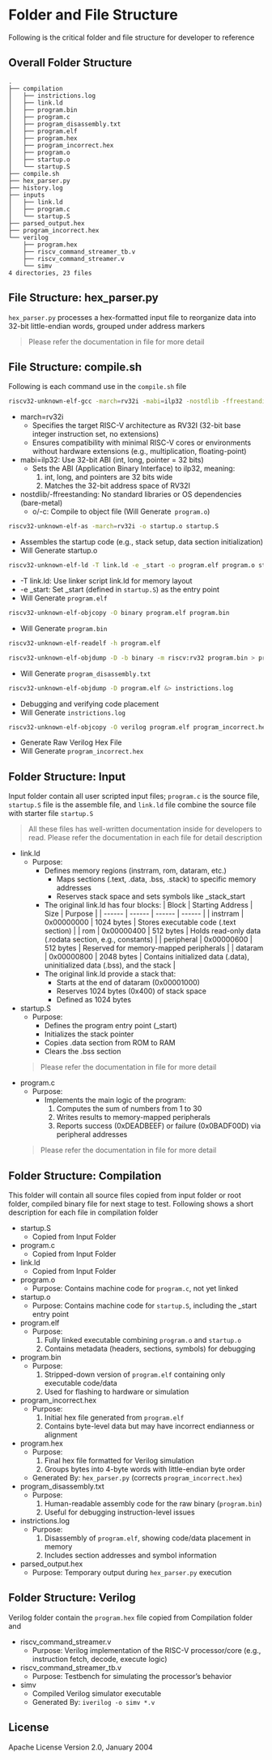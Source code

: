 # Folder and File Structure
Following is the critical folder and file structure for developer to reference

## Overall Folder Structure
	.
	├── compilation
	│   ├── instrictions.log
	│   ├── link.ld
	│   ├── program.bin
	│   ├── program.c
	│   ├── program_disassembly.txt
	│   ├── program.elf
	│   ├── program.hex
	│   ├── program_incorrect.hex
	│   ├── program.o
	│   ├── startup.o
	│   └── startup.S
	├── compile.sh
	├── hex_parser.py
	├── history.log
	├── inputs
	│   ├── link.ld
	│   ├── program.c
	│   └── startup.S
	├── parsed_output.hex
	├── program_incorrect.hex
	└── verilog
	    ├── program.hex
	    ├── riscv_command_streamer_tb.v
	    ├── riscv_command_streamer.v
	    └── simv
	4 directories, 23 files

## File Structure: hex_parser.py
`hex_parser.py` processes a hex-formatted input file to reorganize data into 32-bit little-endian words, grouped under address markers
> Please refer the documentation in file for more detail

## File Structure: compile.sh
Following is each command use in the `compile.sh` file
```sh
riscv32-unknown-elf-gcc -march=rv32i -mabi=ilp32 -nostdlib -ffreestanding -o program.o -c program.c
```
- march=rv32i
    - Specifies the target RISC-V architecture as RV32I (32-bit base integer instruction set, no extensions)
    - Ensures compatibility with minimal RISC-V cores or environments without hardware extensions (e.g., multiplication, floating-point)
- mabi=ilp32: Use 32-bit ABI (int, long, pointer = 32 bits)
    - Sets the ABI (Application Binary Interface) to ilp32, meaning:
        1. int, long, and pointers are 32 bits wide
        2. Matches the 32-bit address space of RV32I
- nostdlib/-ffreestanding: No standard libraries or OS dependencies (bare-metal)
    - o/-c: Compile to object file (Will Generate` program.o`)
```sh
riscv32-unknown-elf-as -march=rv32i -o startup.o startup.S
```
- Assembles the startup code (e.g., stack setup, data section initialization)
- Will Generate startup.o
```sh
riscv32-unknown-elf-ld -T link.ld -e _start -o program.elf program.o startup.o
```
- -T link.ld: Use linker script link.ld for memory layout
- -e _start: Set _start (defined in `startup.S`) as the entry point
- Will Generate `program.elf`
```sh
riscv32-unknown-elf-objcopy -O binary program.elf program.bin
```
- Will Generate `program.bin`      
```sh
riscv32-unknown-elf-readelf -h program.elf
```
```sh
riscv32-unknown-elf-objdump -D -b binary -m riscv:rv32 program.bin > program_disassembly.txt 
```
- Will Generate `program_disassembly.txt`
```sh
riscv32-unknown-elf-objdump -D program.elf &> instrictions.log
```
- Debugging and verifying code placement
-  Will Generate `instrictions.log`
```sh
riscv32-unknown-elf-objcopy -O verilog program.elf program_incorrect.hex
```
- Generate Raw Verilog Hex File
- Will Generate `program_incorrect.hex`

## Folder Structure: Input
Input folder contain all user scripted input files; `program.c` is the source file, `startup.S` file is the assemble file, and `link.ld` file combine the source file with starter file `startup.S`
> All these files has well-written documentation inside for developers to read. Please refer the documentation in each file for detail description
- link.ld
    - Purpose:
        - Defines memory regions (instrram, rom, dataram, etc.)
            - Maps sections (.text, .data, .bss, .stack) to specific memory addresses
	    	- Reserves stack space and sets symbols like _stack_start
 	    - The original link.ld has four blocks:
            | Block | Starting Address | Size | Purpose |
            | ------ | ------ | ------ | ------ |
            | instrram | 0x00000000 | 1024 bytes | Stores executable code (.text section) |
            | rom | 0x00000400 | 512 bytes | Holds read-only data (.rodata section, e.g., constants) |
            | peripheral | 0x00000600 | 512 bytes | Reserved for memory-mapped peripherals |
            | dataram | 0x00000800 | 2048 bytes |  Contains initialized data (.data), uninitialized data (.bss), and the stack |
        - The original link.ld provide a stack that:
	        - Starts at the end of dataram (0x00001000)
		    - Reserves 1024 bytes (0x400) of stack space
		    - Defined as 1024 bytes
- startup.S
    - Purpose:
        - Defines the program entry point (_start)
        - Initializes the stack pointer
	    - Copies .data section from ROM to RAM
	    - Clears the .bss section
    > Please refer the documentation in file for more detail
- program.c
    - Purpose: 
        - Implements the main logic of the program:
            1. Computes the sum of numbers from 1 to 30
	        2. Writes results to memory-mapped peripherals
	        3. Reports success (0xDEADBEEF) or failure (0x0BADF00D) via peripheral addresses
    > Please refer the documentation in file for more detail

## Folder Structure: Compilation
This folder will contain all source files copied from input folder or root folder, compiled binary file for next stage to test. Following shows a short description for each file in compilation folder
- startup.S
    - Copied from Input Folder
- program.c
    - Copied from Input Folder
- link.ld
    - Copied from Input Folder
- program.o
    - Purpose: Contains machine code for `program.c`, not yet linked
- startup.o
    - Purpose: Contains machine code for `startup.S`, including the _start entry point
- program.elf
    - Purpose:
        1. Fully linked executable combining `program.o` and `startup.o`
	    2. Contains metadata (headers, sections, symbols) for debugging
- program.bin
    - Purpose:
        1. Stripped-down version of `program.elf` containing only executable code/data
	    2. Used for flashing to hardware or simulation
- program_incorrect.hex
    - Purpose:
        1. Initial hex file generated from `program.elf`
	    2. Contains byte-level data but may have incorrect endianness or alignment
- program.hex
    - Purpose:
        1. Final hex file formatted for Verilog simulation
	    2. Groups bytes into 4-byte words with little-endian byte order
    - Generated By: `hex_parser.py` (corrects `program_incorrect.hex`)
- program_disassembly.txt
    - Purpose:
        1. Human-readable assembly code for the raw binary (`program.bin`)
	    2. Useful for debugging instruction-level issues
- instrictions.log
    - Purpose:
        1. Disassembly of `program.elf`, showing code/data placement in memory
        2. Includes section addresses and symbol information
- parsed_output.hex
    - Purpose: Temporary output during `hex_parser.py` execution

## Folder Structure: Verilog
Verilog folder contain the `program.hex` file copied from Compilation folder and
- riscv_command_streamer.v
    - Purpose: Verilog implementation of the RISC-V processor/core (e.g., instruction fetch, decode, execute logic)
- riscv_command_streamer_tb.v
    - Purpose: Testbench for simulating the processor’s behavior
- simv
    - Compiled Verilog simulator executable
	- Generated By: `iverilog -o simv *.v`

## License
Apache License
Version 2.0, January 2004
